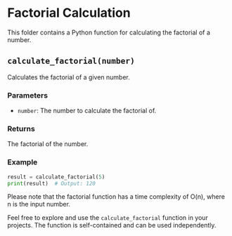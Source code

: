 # Factorial Calculation

This folder contains a Python function for calculating the factorial of a number.

## `calculate_factorial(number)`

Calculates the factorial of a given number.

### Parameters
- `number`: The number to calculate the factorial of.

### Returns
The factorial of the number.

### Example
```python
result = calculate_factorial(5)
print(result)  # Output: 120
```

Please note that the factorial function has a time complexity of O(n), where n is the input number.

Feel free to explore and use the `calculate_factorial` function in your projects. The function is self-contained and can be used independently.

